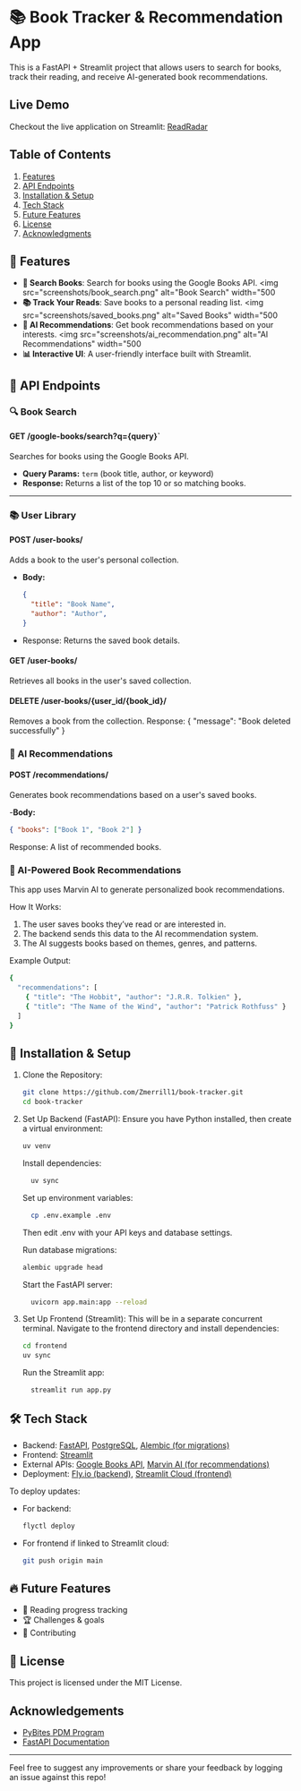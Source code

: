 # 📚 Book Tracker & Recommendation App

This is a FastAPI + Streamlit project that allows users to search for books, track their reading, and receive AI-generated book recommendations.

## Live Demo

Checkout the live application on Streamlit: [ReadRadar](https://booktracking-huv5uj2rm5ec4rqgbf6tgn.streamlit.app)

## Table of Contents
1. [Features](#features)
2. [API Endpoints](#API-Endpoints)
3. [Installation & Setup](#Installation-&-Setup)
4. [Tech Stack](#Tech-Stack)
5. [Future Features](#future-features)
6. [License](#license)
7. [Acknowledgments](#acknowledgments)

## 🚀 Features

- **📖 Search Books**: Search for books using the Google Books API.
  <img src="screenshots/book_search.png" alt="Book Search" width="500
- **📚 Track Your Reads**: Save books to a personal reading list.
  <img src="screenshots/saved_books.png" alt="Saved Books" width="500
- **🤖 AI Recommendations**: Get book recommendations based on your interests.
  <img src="screenshots/ai_recommendation.png" alt="AI Recommendations" width="500
- **📊 Interactive UI**: A user-friendly interface built with Streamlit.


## 📡 API Endpoints

### 🔍 Book Search  
#### GET /google-books/search?q={query}`  
Searches for books using the Google Books API.  

- **Query Params:** `term` (book title, author, or keyword)  
- **Response:** Returns a list of the top 10 or so matching books.  

---

### 📚 User Library  

#### POST /user-books/
Adds a book to the user's personal collection.  

- **Body:**  
  ```json
  {
    "title": "Book Name",
    "author": "Author",
  }
- Response: Returns the saved book details.

####  GET /user-books/
Retrieves all books in the user's saved collection.

#### DELETE /user-books/{user_id/{book_id}/
Removes a book from the collection.
Response: { "message": "Book deleted successfully" }


### 🤖 AI Recommendations

#### POST /recommendations/
Generates book recommendations based on a user's saved books.

-**Body:**
  ```json
  { "books": ["Book 1", "Book 2"] }
  ```
Response: A list of recommended books.

### 🤖 AI-Powered Book Recommendations

This app uses Marvin AI to generate personalized book recommendations.

How It Works:
1. The user saves books they’ve read or are interested in.
2. The backend sends this data to the AI recommendation system.
3. The AI suggests books based on themes, genres, and patterns.

Example Output:
  ```bash
  {
    "recommendations": [
      { "title": "The Hobbit", "author": "J.R.R. Tolkien" },
      { "title": "The Name of the Wind", "author": "Patrick Rothfuss" }
    ]
  }
  ```

## 🎯 Installation & Setup

1. Clone the Repository:
   ```bash
   git clone https://github.com/Zmerrill1/book-tracker.git
   cd book-tracker
   ```
2. Set Up Backend (FastAPI):
  Ensure you have Python installed, then create a virtual environment:
    ```bash
    uv venv
    ```
    Install dependencies:
    ```bash
      uv sync
    ```
    Set up environment variables:
    ```bash
      cp .env.example .env 
    ```
    Then edit .env with your API keys and database settings.
    
    Run database migrations:
    ```bash
    alembic upgrade head
    ```
    Start the FastAPI server:
    ```bash
      uvicorn app.main:app --reload
    ```
3. Set Up Frontend (Streamlit):
    This will be in a separate concurrent terminal.
    Navigate to the frontend directory and install dependencies:
    ```bash
    cd frontend
    uv sync
    ```
    Run the Streamlit app:
    ```bash
      streamlit run app.py
    ```

    
## 🛠️ Tech Stack
- Backend: [FastAPI](https://fastapi.tiangolo.com), [PostgreSQL](https://www.postgresql.org), [Alembic (for migrations)](https://pypi.org/project/alembic/)
- Frontend: [Streamlit](https://streamlit.io)
- External APIs: [Google Books API](https://developers.google.com/books), [Marvin AI (for recommendations)](https://www.askmarvin.ai)
- Deployment: [Fly.io (backend)](https://fly.io), [Streamlit Cloud (frontend)](https://streamlit.io/cloud)
  
To deploy updates:
- For backend:
  ```bash
  flyctl deploy
  ```
- For frontend if linked to Streamlit cloud:
  ```bash
  git push origin main
  ```
  
## 🔥 Future Features

- 📅 Reading progress tracking
- 🏆 Challenges & goals
- 📝 Contributing


## 📄 License

This project is licensed under the MIT License.

## Acknowledgements

- [PyBites PDM Program](https://pybit.es/catalogue/the-pdm-program/)
- [FastAPI Documentation](https://fastapi.tiangolo.com)

---
Feel free to suggest any improvements or share your feedback by logging an issue against this repo!
